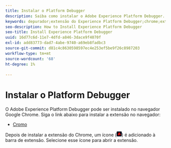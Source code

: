 ```yaml
---
title: Instalar o Platform Debugger
description: Saiba como instalar o Adobe Experience Platform Debugger.
keywords: depurador;extensão do Experience Platform Debugger;chrome;extensão;instalar
seo-description: How to Install Experience Platform Debugger
seo-title: Install Experience Platform Debugger
uuid: 16d77c6d-11e7-4dfd-a846-3dace9f4070f
exl-id: add83773-dad7-4abe-9740-a69eb8fadbc3
source-git-commit: d81c4c8630598597ec4e253ef5be9f26c8987203
workflow-type: tm+mt
source-wordcount: '68'
ht-degree: 1%

---
```


# Instalar o Platform Debugger

O Adobe Experience Platform Debugger pode ser instalado no navegador Google Chrome. Siga o link abaixo para instalar a extensão no navegador:

* [Cromo](https://chrome.google.com/webstore/detail/adobe-experience-platform/bfnnokhpnncpkdmbokanobigaccjkpob)

Depois de instalar a extensão do Chrome, um ícone (![](images/start-icon.jpg)) é adicionado à barra de extensão. Selecione esse ícone para abrir a extensão.
